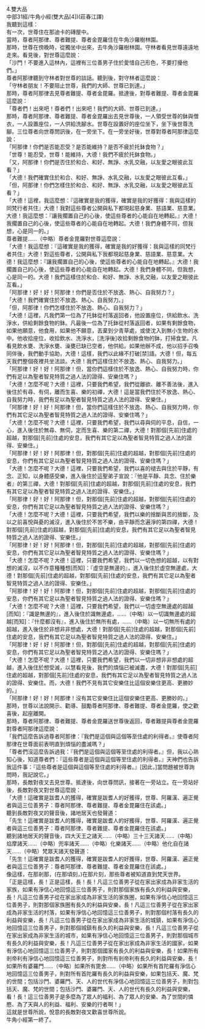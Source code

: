 4.雙大品  
中部31經/牛角小經(雙大品[4])(莊春江譯)  
我聽到這樣：  
有一次，世尊住在那迪卡的磚屋中。  
當時，尊者阿那律、尊者難提、尊者金毘羅住在牛角沙羅樹林園。  
那時，世尊在傍晚時，從獨坐中出來，去牛角沙羅樹林園。守林者看見世尊遠遠地走來。看見後，對世尊這麼說：  
「沙門！不要進入這林內，這裡有三位善男子住於愛惜自己形色，不要打擾他們。」  
尊者阿那律聽到守林者對世尊的談話。聽到後，對守林者這麼說：  
「守林者朋友！不要阻止世尊，我們的大師、世尊已到達。」  
那時，尊者阿那律去見尊者難提、尊者金毘羅。抵達後，對尊者難提、尊者金毘羅這麼說：  
「尊者們！出來吧！尊者們！出來吧！我們的大師、世尊已到達。」  
那時，尊者阿那律、尊者難提、尊者金毘羅出去見世尊後，一人領受世尊的鉢與僧衣，一人設置座位，一人供給洗腳水。世尊在設置好的座位坐下，坐下後世尊洗腳。三位尊者向世尊問訊後，在一旁坐下。在一旁坐好後，世尊對尊者阿那律這麼說：  
「阿那律！你們是否能忍受？是否能維持？是否不疲於托鉢食物？」  
「世尊！能忍受，世尊！能維持，大德！我們不疲於托鉢食物。」  
「又，阿那律！你們是否住於和合、和好、無諍、水乳交融，以友愛之眼彼此互看？」  
「大德！我們確實住於和合、和好、無諍、水乳交融，以友愛之眼彼此互看。」  
「但，阿那律！你們怎樣住於和合、和好、無諍、水乳交融，以友愛之眼彼此互看？」  
「大德！這裡，我這麼想：『這確實是我的獲得，確實是我的好獲得：我與這樣的同梵行者共住』大德！我對這些尊者公開與私下都現起慈身業、慈語業、慈意業。大德！我這麼想：『讓我擱置自己的心後，使這些尊者的心能自在地轉起。』大德！我擱置自己的心後，使這些尊者的心能自在地轉起。大德！我們身體不同，但我想，心是同一的。」  
尊者難提……（中略）尊者金毘羅對世尊這麼說：  
「大德！我這麼想：『這確實是我的獲得，確實是我的好獲得：我與這樣的同梵行者共住』大德！對這些尊者，公開與私下我都現起慈身業、慈語業、慈意業。大德！我這麼想：『讓我擱置自己的心後，使這些尊者的心能自在地轉起。』大德！我擱置自己的心後，使這些尊者的心能自在地轉起。大德！我們身體不同，但我想，心是同一的。大德！我們這樣住於和合、和好、無諍、水乳交融，以友愛之眼彼此互看。」  
「阿那律！好！好！阿那律！你們是否住於不放逸、熱心、自我努力？」  
「大德！我們確實住於不放逸、熱心、自我努力。」  
「但，阿那律！你們怎樣住於不放逸、熱心、自我努力？」  
「大德！這裡，凡我們第一位為了托鉢從村落返回者，他設置座位，供給飲水、洗淨水，供給剩餘食物的鉢。凡最後一位為了托鉢從村落返回者，如果有剩餘食物，如果他願意，他食用，如果他不願意，丟棄到少青草處，或使沈入到無小生物的水中。他收拾座位，收拾飲水、洗淨水，[洗淨後]收拾剩餘食物的鉢，打掃食堂。凡看見飲水甕、洗淨水甕、澡甕已缺已空者，他供給。如果他辦不成，他以招手召喚同伴後，我們動手協助，大德！這樣，我們以此緣不打破[禁]語。大德！但，每五天我們整個夜裡共坐法談。大德！我們這樣住於不放逸、熱心、自我努力。」  
「阿那律！好！好！阿那律！但，當你們這樣住於不放逸、熱心、自我努力時，你們有足以為聖者智見特質之過人法的證得、安樂住嗎？」  
「大德！怎麼不呢？大德！這裡，只要我們希望，我們從離欲、離不善法後，進入後住於有尋、有伺，離而生喜、樂的初禪，大德！這是當我們住於不放逸、熱心、自我努力時，我們有足以為聖者智見特質之過人法的證得、安樂住。」  
「阿那律！好！好！阿那律！但，當你們這樣住於不放逸、熱心、自我努力時，你們有其它足以為聖者智見特質之過人法的證得、安樂住嗎？」  
「大德！怎麼不呢？大德！這裡，只要我們希望，我們以尋與伺的平息，自信，一心，進入後住於無尋、無伺，定而生喜、樂的第二禪，大德！對那個[先前]住處的超越，對那個[先前]住處的安息，我們有其它足以為聖者智見特質之過人法的證得、安樂住。」  
「阿那律！好！好！阿那律！但，對那個[先前]住處的超越，對那個[先前]住處的安息，你們有其它足以為聖者智見特質之過人法的證得、安樂住嗎？」  
「大德！怎麼不呢？大德！這裡，只要我們希望，我們以喜的褪去與住於平靜，有念、正知，以身體感受樂，進入後住於這聖弟子宣說：『他是平靜、具念、住於樂者』的第三禪，大德！對那個[先前]住處的超越，對那個[先前]住處的安息，我們有其它足以為聖者智見特質之過人法的證得、安樂住。」  
「阿那律！好！好！阿那律！但，對那個[先前]住處的超越，對那個[先前]住處的安息，你們有其它足以為聖者智見特質之過人法的證得、安樂住嗎？」  
「大德！怎麼不呢？大德！這裡，只要我們希望，我們以樂的捨斷與苦的捨斷，及以之前喜悅與憂的滅沒，進入後住於不苦不樂，由平靜而念遍淨的第四禪，大德！對那個[先前]住處的超越，對那個[先前]住處的安息，我們有其它足以為聖者智見特質之過人法的證得、安樂住。」  
「阿那律！好！好！阿那律！但，對那個[先前]住處的超越，對那個[先前]住處的安息，你們有其它足以為聖者智見特質之過人法的證得、安樂住嗎？」  
「大德！怎麼不呢？大德！這裡，只要我們希望，我們以一切色想的超越，以有對想的滅沒，以不作意種種想[而知]：『虛空是無邊的』，進入後住於虛空無邊處，大德！對那個[先前]住處的超越，對那個[先前]住處的安息，我們有其它足以為聖者智見特質之過人法的證得、安樂住。」  
「阿那律！好！好！阿那律！但，對那個[先前]住處的超越，對那個[先前]住處的安息，你們有其它足以為聖者智見特質之過人法的證得、安樂住嗎？」  
「大德！怎麼不呢？大德！這裡，只要我們希望，我們以一切虛空無邊處的超越[而知]：『識是無邊的』，進入後住於識無邊處，……（中略）以一切識無邊處的超越[而知]：『什麼都沒有』，進入後住於無所有處，……（中略）以一切無所有處的超越，進入後住於非想非非想處，大德！對那個[先前]住處的超越，對那個[先前]住處的安息，我們有其它足以為聖者智見特質之過人法的證得、安樂住。」  
「阿那律！好！好！阿那律！但，對那個[先前]住處的超越，對那個[先前]住處的安息，你們有其它足以為聖者智見特質之過人法的證得、安樂住嗎？」  
「大德！怎麼不呢？大德！這裡，只要我們希望，我們以一切非想非非想處的超越，進入後住於想受滅，以慧看見後，我們的煩惱已被滅盡，大德！對那個[先前]住處的超越，對那個[先前]住處的安息，我們有其它足以為聖者智見特質之過人法的證得、安樂住。而，大德！我們不見有其它安樂住比這個安樂住更高、更勝妙的。」  
「阿那律！好！好！阿那律！沒有其它安樂住比這個安樂住更高、更勝妙的。」  
那時，世尊以法說開示、勸導、鼓勵尊者阿那律、尊者難提、尊者金毘羅，使之歡喜後，起座離開。  
那時，尊者阿那律、尊者難提、尊者金毘羅送世尊後返回，尊者難提與尊者金毘羅對尊者阿那律這麼說：  
「我們這麼告訴過尊者阿那律：『我們是這個與這個等至住處的利得者。』使尊者阿那律在世尊面前表明直到煩惱的盡滅嗎？」  
「尊者們沒這麼告訴過我：『我們是這個與這個等至住處的利得者。』但，我以心熟知心後，知道尊者們：『這些尊者是這個與這個等至住處的利得者。』天神們也告訴我這件事：『這些尊者是這個與這個等至住處的利得者。』[因此，]當問題被世尊詢問時，我記說它。」  
那時，長敵對夜叉去見世尊。抵達後，向世尊問訊，接著在一旁站立。在一旁站好後，長敵對夜叉對世尊這麼說：  
「大德！這確實是跋耆人的獲得，確實是跋耆人的好獲得，世尊、阿羅漢、遍正覺者與這三位善男子：尊者阿那律、尊者難提、尊者金毘羅住在該處。」  
聽到長敵對夜叉的聲音後，諸地居天也發聲道：  
「先生！這確實是跋耆人的獲得，確實是跋耆人的好獲得，世尊、阿羅漢、遍正覺者與這三位善男子：尊者阿那律、尊者難提、尊者金毘羅住在該處。」  
聽到諸地居天的聲音後，四大天王之諸天……（中略）三十三天諸天……（中略）焰摩諸天……（中略）兜率諸天……（中略）化樂諸天……（中略）他化自在諸天……（中略）梵眾天諸天發聲道：  
「先生！這確實是跋耆人的獲得，確實是跋耆人的好獲得，世尊、阿羅漢、遍正覺者與這三位善男子：尊者阿那律、尊者難提、尊者金毘羅住在該處。」  
像這樣，在那剎那，(在那頃刻，)在那片刻，那些尊者被知道直到梵天世界。  
「正是這樣，長！正是這樣，長！長！凡這三位善男子從在家出家成為非家生活的家族，如果有淨信心地回憶這三位善男子，則對那個家族有長久的利益與安樂，長！凡這三位善男子從在家出家成為非家生活的家族圈，如果有淨信心地回憶這三位善男子，則對那個家族圈有長久的利益與安樂，長！凡這三位善男子從在家出家成為非家生活的村落，如果有淨信心地回憶這三位善男子，則對那個村落有長久的利益與安樂，長！凡這三位善男子從在家出家成為非家生活的城鎮，如果有淨信心地回憶這三位善男子，則對那個城鎮有長久的利益與安樂，長！凡這三位善男子從在家出家成為非家生活的城市，如果有淨信心地回憶這三位善男子，則對那個城市有長久的利益與安樂，長！凡這三位善男子從在家出家成為非家生活的國家，如果有淨信心地回憶這三位善男子，則對那個國家有長久的利益與安樂，長！如果所有剎帝利有淨信心地回憶這三位善男子，則對所有剎帝利有長久的利益與安樂，長！如果所有婆羅門……（中略）如果所有毘舍……（中略）如果所有首陀羅有淨信心地回憶這三位善男子，則對所有首陀羅有長久的利益與安樂，如果包括天、魔、梵的世間；包括沙門、婆羅門、天、人的世代有淨信心地回憶這三位善男子，則對包括天、魔、梵的世間；包括沙門、婆羅門、天、人的世代有長久的利益與安樂，看！長！這三位善男子是多麼為了眾人的福利、為了眾人的安樂、為了世間的憐愍、為了天與人的利益、福利、安樂的行者啊！」  
這就是世尊所說，悅意的長敵對夜叉歡喜世尊所說。  
牛角小經第一終了。  
  
  

